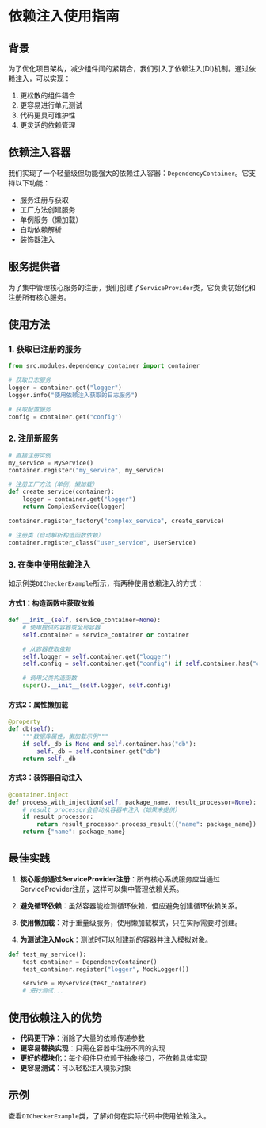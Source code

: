 # 依赖注入使用指南

## 背景

为了优化项目架构，减少组件间的紧耦合，我们引入了依赖注入(DI)机制。通过依赖注入，可以实现：

1. 更松散的组件耦合
2. 更容易进行单元测试
3. 代码更具可维护性
4. 更灵活的依赖管理

## 依赖注入容器

我们实现了一个轻量级但功能强大的依赖注入容器：`DependencyContainer`。它支持以下功能：

- 服务注册与获取
- 工厂方法创建服务
- 单例服务（懒加载）
- 自动依赖解析
- 装饰器注入

## 服务提供者

为了集中管理核心服务的注册，我们创建了`ServiceProvider`类，它负责初始化和注册所有核心服务。

## 使用方法

### 1. 获取已注册的服务

```python
from src.modules.dependency_container import container

# 获取日志服务
logger = container.get("logger")
logger.info("使用依赖注入获取的日志服务")

# 获取配置服务
config = container.get("config")
```

### 2. 注册新服务

```python
# 直接注册实例
my_service = MyService()
container.register("my_service", my_service)

# 注册工厂方法（单例，懒加载）
def create_service(container):
    logger = container.get("logger")
    return ComplexService(logger)

container.register_factory("complex_service", create_service)

# 注册类（自动解析构造函数依赖）
container.register_class("user_service", UserService)
```

### 3. 在类中使用依赖注入

如示例类`DICheckerExample`所示，有两种使用依赖注入的方式：

#### 方式1：构造函数中获取依赖

```python
def __init__(self, service_container=None):
    # 使用提供的容器或全局容器
    self.container = service_container or container

    # 从容器获取依赖
    self.logger = self.container.get("logger")
    self.config = self.container.get("config") if self.container.has("config") else None

    # 调用父类构造函数
    super().__init__(self.logger, self.config)
```

#### 方式2：属性懒加载

```python
@property
def db(self):
    """数据库属性，懒加载示例"""
    if self._db is None and self.container.has("db"):
        self._db = self.container.get("db")
    return self._db
```

#### 方式3：装饰器自动注入

```python
@container.inject
def process_with_injection(self, package_name, result_processor=None):
    # result_processor会自动从容器中注入（如果未提供）
    if result_processor:
        return result_processor.process_result({"name": package_name})
    return {"name": package_name}
```

## 最佳实践

1. **核心服务通过ServiceProvider注册**：所有核心系统服务应当通过ServiceProvider注册，这样可以集中管理依赖关系。

2. **避免循环依赖**：虽然容器能检测循环依赖，但应避免创建循环依赖关系。

3. **使用懒加载**：对于重量级服务，使用懒加载模式，只在实际需要时创建。

4. **为测试注入Mock**：测试时可以创建新的容器并注入模拟对象。

```python
def test_my_service():
    test_container = DependencyContainer()
    test_container.register("logger", MockLogger())

    service = MyService(test_container)
    # 进行测试...
```

## 使用依赖注入的优势

- **代码更干净**：消除了大量的依赖传递参数
- **更容易替换实现**：只需在容器中注册不同的实现
- **更好的模块化**：每个组件只依赖于抽象接口，不依赖具体实现
- **更容易测试**：可以轻松注入模拟对象

## 示例

查看`DICheckerExample`类，了解如何在实际代码中使用依赖注入。
